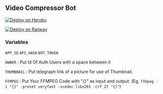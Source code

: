 ## Video Compressor Bot

[![Deploy on Heroku](https://www.herokucdn.com/deploy/button.svg)](https://heroku.com/deploy?template=https://github.com/remxd/CompressQueue)

[![Deploy on Railway](https://railway.app/button.svg)](https://railway.app/new/template?template=https%3A%2F%2Fgithub.com%2FZylern%2FTGVidComp%2Ftree%2Fmain&plugins=redis&envs=API_HASH%2CAPP_ID%2CBOT_TOKEN%2CFFMPEG%2COWNER%2CTHUMBNAIL&optionalEnvs=APP_ID%2CAPI_HASH&FFMPEGDesc=ffmpeg+-i+'''{}'''+-preset+ultrafast+-c:v+libx265+-crf+27+-map+0:v+-c:a+aac+-map+0:a+-c:s+copy+-map+0:s?+''{}'''+-y)


### Variables
`APP_ID` `API_HASH` `BOT_TOKEN`

`OWNER` : Put Id Of Auth Users with a space between it

`THUMBNAIL` : Put telegraph link of a picture for use of Thumbnail.

`FFMPEG` : Put Your FFMPEG Code with "{}" as input and output. (Eg. `ffmpeg -i "{}" -preset veryfast -vcodec libx265 -crf 27 "{}"`)
